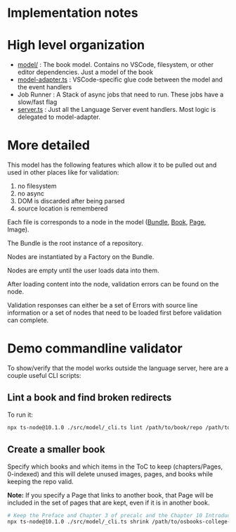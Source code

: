 # Implementation notes

# High level organization

- [model/](./src/model/) : The book model. Contains no VSCode, filesystem, or other editor dependencies. Just a model of the book
- [model-adapter.ts](./src/model-adapter.ts) : VSCode-specific glue code between the model and the event handlers
- Job Runner : A Stack of async jobs that need to run. These jobs have a slow/fast flag
- [server.ts](./src/server.ts) : Just all the Language Server event handlers. Most logic is delegated to model-adapter.


# More detailed

This model has the following features which allow it to be pulled out and used in other places like for validation:

1. no filesystem
1. no async
1. DOM is discarded after being parsed
1. source location is remembered

Each file is corresponds to a node in the model ([Bundle](./model/bundle.ts), [Book](./model/book.ts), [Page](./model/page.ts), Image).

The Bundle is the root instance of a repository.

Nodes are instantiated by a Factory on the Bundle.

Nodes are empty until the user loads data into them.

After loading content into the node, validation errors can be found on the node.

Validation responses can either be a set of Errors with source line information or a set of nodes that need to be loaded first before validation can complete.


# Demo commandline validator

To show/verify that the model works outside the language server, here are a couple useful CLI scripts:

## Lint a book and find broken redirects

To run it:

```bash
npx ts-node@10.1.0 ./src/model/_cli.ts lint /path/to/book/repo /path/to/another/book/repo
```


## Create a smaller book

Specify which books and which items in the ToC to keep (chapters/Pages, 0-indexed) and this will delete unused images, pages, and books while keeping the repo valid.

**Note:** If you specify a Page that links to another book, that Page will be included in the set of pages that are kept, even if it is in another book.

```bash
# Keep the Preface and Chapter 3 of precalc and the Chapter 10 Introduction in Algebra&Trig
npx ts-node@10.1.0 ./src/model/_cli.ts shrink /path/to/osbooks-college-algebra-bundle precalculus-2e:0,3 algebra-and-trigonometry-2e:10.0
```